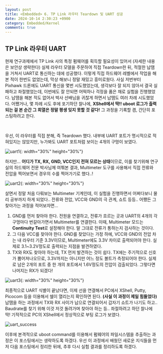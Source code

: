 ```yaml
---
layout: post
title: <Embedded> 6. TP Link 라우터 Teardown 및 UART 성공
date: 2024-10-14 2:30:23 +0900
category: Embedded/Kernel
comments: true
---
```


## TP Link 라우터 UART

현재 연구과제에서 TP Link 사의 특정 펌웨어를 획득할 필요성이 있어서 (자세한 내용은 보안상 생략한다) 실제 라우터 모델을 주문하여 직접 Teardown한 뒤, 적절한 납땜을 거쳐서 UART로 통신하는 데에 성공했다. 이렇게 직접 하드웨어 레벨에서 작업을 해본 적이 한번도 없었는데, 막상 해보니 정말 재밌고 흥미로웠다. 사실 저번부터 Pixhawk 드론에도 UART 통신을 몇번 시도했었는데, 생각보다 잘 되지 않아서 결국 실패하고 좌절했었는데, 이번에도 잘 안되면 어떡하나 걱정을 품은 채로 실험을 진행했었다. 납땜을 해본 적도 없어서 박사 선배님을 귀찮게 하면서 납땜도 여러 차례 시도했었다. 어쨌거나, 몇 차례 시도 후에 포기하던 찰나에, **XShell에서 딱!! uboot 로그가 출력되는 걸 본 순간 그 희열은 정말 평생 잊지 못할 것 같다!** 그 과정을 기록할 겸, 간단히 포스팅하려고 한다.

<br/>

우선, 이 라우터를 직접 분해, 즉 Teardown 했다. 내부에 UART 포트가 명시적으로 적혀있지는 않았지만, 누가봐도 UART 포트처럼 보이는 4개의 구멍이 보였다.

![uart1]({{site.url}}/img/uart1.jpg){: width="30%" height="30%"}

하지만... **어디가 TX, RX, GND, VCC인지 전혀 모르는 상태**이므로, 이를 찾기위해 연구실의 하드웨어 전문 박사님께 여쭤본 결과, Multimeter 도구를 사용해서 직접 전류와 전압을 찍어보면서 경우의 수를 찍어가기로 했다..!

![uart2]({{site.url}}/img/uart2.jpg){: width="30%" height="30%"}

살면서 정말 처음 다뤄보는 Multimeter 기계인데, 이 실험을 진행하면서 어쩌다보니 물리 공부까지 하게 되었다.. 전류와 전압, VCC와 GND의 극 관계, 쇼트 등등.. 어쨌든 그 찾아가는 과정을 적어보자면...

1. GND를 먼저 찾아야 한다. 전원을 연결하고, 전류가 흐르는 곳과 UART의 4개의 각 구멍마다 번갈아가면서 Multimeter를 연결한다. 이때, Multimeter 모드는 **Continuity Test**로 설정해야 한다. 말 그대로 전류가 통하는지 검사하는 것이다.
2. 그 다음 VCC를 찾아야 한다. GND를 찾았다는 가정 하에, VCC와 GND의 전압 차는 내 라우터 기준 3.3V이므로, Multimeter에도 3.3V 차이로 출력되어야 한다. 실제로 3.1~3.2V정도로 출력되는 지점을 발견하였다.
3. TX와 RX도 찾아야 하는데, TX 먼저 발견하는 것이 쉽다. TX에는 주기적으로 신호가 뿜어져나오므로, 3.3V까지는 아니지만 어느 정도 볼트가 측정되어야 한다. 실제로 남은 2개의 포트 중 한 개의 포트에서 1.6V정도의 전압이 검출되었다. 그렇다면 나머지는 RX가 되겠다!

![uart3]({{site.url}}/img/uart3.jpg){: width="30%" height="30%"}

최종적으로 UART 식별이 끝났다면, 이제 선을 연결해서 PC에서 XShell, Putty, Picocom 등을 이용해서 쉘이 열리는지 확인하면 된다. **(사실 이 과정이 제일 힘들었다)** 납땜을 하는 과정에서 TX와 RX 사이가 납으로 연결되어서 갑자기 쇼트가 나기도 하고.. Baudrate를 찾기 위해 이것 저것 돌려가며 찾아야 하는 등.. 좌절하려고 하던 찰나에 딱! 기적적으로 PC의 XShell에서 정상적으로 부팅 로그가 보였다.

![uart_success]({{site.url}}/img/uart_success.png)

이후에 본격적으로 uboot command를 이용해서 펌웨어의 파일시스템을 추출하는 과정은 이 포스팅에서는 생략하도록 하겠다. 우선 이 과정에서 배웠던 새로운 지식들을 먼저 다음 포스팅에서 정리한 뒤에, 추후 다시 실험 결과를 정리하도록 하겠다.